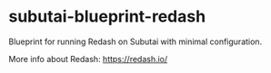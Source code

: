 # subutai-blueprint-redash

Blueprint for running Redash on Subutai with minimal configuration.

More info about Redash: https://redash.io/
